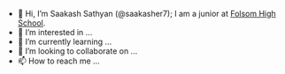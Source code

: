 - 👋 Hi, I’m Saakash Sathyan (@saakasher7); I am a junior at [Folsom High School](https://www.fcusd.org/fhs).
- 👀 I’m interested in ...
- 🌱 I’m currently learning ...
- 💞️ I’m looking to collaborate on ...
- 📫 How to reach me ...

<!---
saakasher7/saakasher7 is a ✨ special ✨ repository because its `README.md` (this file) appears on your GitHub profile.
You can click the Preview link to take a look at your changes.
--->
